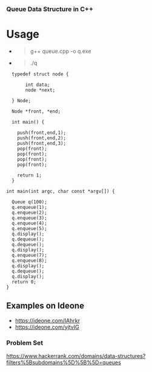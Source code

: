 ### Queue Data Structure in C++

# Usage

* >g++ queue.cpp -o q.exe
* >./q
```
  typedef struct node {
 
       int data;
       node *next;
         
  } Node;

  Node *front, *end; 

  int main() {

    push(front,end,1);
    push(front,end,2);
    push(front,end,3);
    pop(front);
    pop(front);
    pop(front);
    pop(front);

    return 1; 
  } 
```

```
int main(int argc, char const *argv[]) {
 
  Queue q(100);
  q.enqueue(1);
  q.enqueue(2);
  q.enqueue(3);
  q.enqueue(4);
  q.enqueue(5);
  q.display();
  q.dequeue();
  q.dequeue();
  q.display();
  q.enqueue(7);
  q.enqueue(8);
  q.display();
  q.dequeue();
  q.display();
  return 0;
}
```
  
## Examples on Ideone

* https://ideone.com/IAhrkr
* https://ideone.com/yjtvIG

### Problem Set

https://www.hackerrank.com/domains/data-structures?filters%5Bsubdomains%5D%5B%5D=queues

